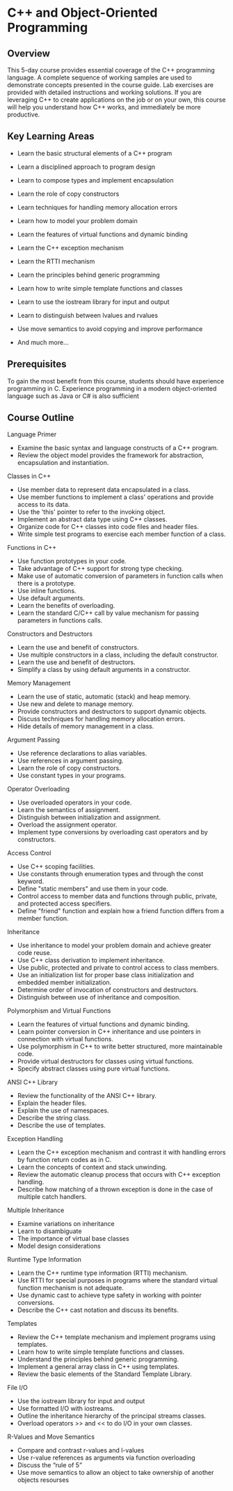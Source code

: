 # C++ and Object-Oriented Programming

## Overview

This 5-day course provides essential coverage of the C++ programming language.  A complete sequence of working samples are used to demonstrate concepts presented in the course guide. Lab exercises are provided with detailed instructions and working solutions. If you are leveraging C++ to create applications on the job or on your own, this course will help you understand how C++ works, and immediately be more productive.

## Key Learning Areas

- Learn the basic structural elements of a C++ program
- Learn a disciplined approach to program design
- Learn to compose types and implement encapsulation
- Learn the role of copy constructors
- Learn techniques for handling memory allocation errors
- Learn how to model your problem domain
- Learn the features of virtual functions and dynamic binding
- Learn the C++ exception mechanism
- Learn the RTTI mechanism
- Learn the principles behind generic programming
- Learn how to write simple template functions and classes
- Learn to use the iostream library for input and output
- Learn to distinguish between lvalues and rvalues
- Use move semantics to avoid copying and improve performance

- And much more...

## Prerequisites

To gain the most benefit from this course, students should have experience programming in C. Experience programming in a modern object-oriented language such as Java or C# is also sufficient

## Course Outline  

Language Primer
- Examine the basic syntax and language constructs of a C++ program.
- Review the object model provides the framework for abstraction, encapsulation and instantiation.

Classes in C++
- Use member data to represent data encapsulated in a   class.
- Use member functions to implement a class' operations and provide access to its data.
- Use the 'this' pointer to refer to the invoking object.
- Implement an abstract data type using C++ classes.
- Organize code for C++ classes into code files and header files.
- Write simple test programs to exercise each member function of a class.

Functions in C++
- Use function prototypes in your code.
- Take advantage of C++ support for strong type checking.
- Make use of automatic conversion of parameters in function calls when there is a prototype.
- Use inline functions.
- Use default arguments.
- Learn the benefits of overloading.
- Learn the standard C/C++ call by value mechanism for passing parameters in functions calls.

Constructors and Destructors
- Learn the use and benefit of constructors.
- Use multiple constructors in a class, including the default constructor.
- Learn the use and benefit of destructors.
- Simplify a class by using default arguments in a constructor.

Memory Management
- Learn the use of static, automatic (stack) and heap memory.
- Use new and delete to manage memory.
- Provide constructors and destructors to support dynamic objects.
- Discuss techniques for handling memory allocation errors.
- Hide details of memory management in a class.

Argument Passing
- Use reference declarations to alias variables.
- Use references in argument passing.
- Learn the role of copy constructors.
- Use constant types in your programs.

Operator Overloading
- Use overloaded operators in your code.
- Learn the semantics of assignment.
- Distinguish between initialization and assignment.
- Overload the assignment operator.
- Implement type conversions by overloading cast operators and by constructors.

Access Control
- Use C++ scoping facilities.
- Use constants through enumeration types and through the const keyword.
- Define "static members" and use them in your code.
- Control access to member data and functions through public, private, and protected access specifiers.
- Define "friend" function and explain how a friend function differs from a member function.

Inheritance
- Use inheritance to model your problem domain and achieve greater code reuse.
- Use C++ class derivation to implement inheritance.
- Use public, protected and private to control access to class members.
- Use an initialization list for proper base class initialization and embedded member initialization.
- Determine order of invocation of constructors and destructors.
- Distinguish between use of inheritance and composition.

Polymorphism and Virtual Functions
- Learn the features of virtual functions and dynamic binding.
- Learn pointer conversion in C++ inheritance and use pointers in connection with virtual functions.
- Use polymorphism in C++ to write better structured, more maintainable code.
- Provide virtual destructors for classes using virtual functions.
- Specify abstract classes using pure virtual functions.

ANSI C++ Library
- Review the functionality of the ANSI C++ library.
- Explain the header files.
- Explain the use of namespaces.
- Describe the string class.
- Describe the use of templates.

Exception Handling
- Learn the C++ exception mechanism and contrast it with handling errors by function return codes as in C.
- Learn the concepts of context and stack unwinding.
- Review the automatic cleanup process that occurs with C++ exception handling.
- Describe how matching of a thrown exception is done in the case of multiple catch handlers.

Multiple Inheritance
 - Examine variations on inheritance
 - Learn to disambiguate
 - The importance of virtual base classes
 - Model design considerations

Runtime Type Information
- Learn the C++ runtime type information (RTTI) mechanism.
- Use RTTI for special purposes in programs where the standard virtual function mechanism is not adequate.
- Use dynamic cast to achieve type safety in working with pointer conversions.
- Describe the C++ cast notation and discuss its benefits.

Templates
- Review the C++ template mechanism and implement programs using templates.
- Learn how to write simple template functions and classes.
- Understand the principles behind generic programming.
- Implement a general array class in C++ using templates.
- Review the basic elements of the Standard Template Library.

File I/O
- Use the iostream library for input and output
- Use formatted I/O with iostreams.
- Outline the inheritance hierarchy of the principal streams classes.
- Overload operators >> and << to do I/O in your own classes.

R-Values and Move Semantics
- Compare and contrast r-values and l-values
- Use r-value references as arguments via function overloading
- Discuss the “rule of 5”
- Use move semantics to allow an object to take ownership of another objects resourses
